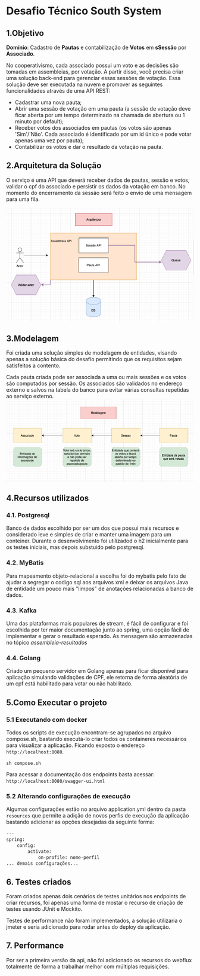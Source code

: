 # Desafio Técnico South System

## 1.Objetivo

**Domínio**: Cadastro de **Pautas** e contabilização de **Votos** em **sSessão** por **Associado**.

No cooperativismo, cada associado possui um voto e as decisões são tomadas em assembleias, por votação. A partir disso, você precisa criar uma solução back-end para gerenciar essas sessões de votação. Essa solução deve ser executada na nuvem e promover as seguintes funcionalidades através de uma API REST:

* Cadastrar uma nova pauta;
* Abrir uma sessão de votação em uma pauta (a sessão de votação deve ficar aberta por um tempo determinado na chamada de abertura ou 1 minuto por default);
* Receber votos dos associados em pautas (os votos são apenas 'Sim'/'Não'. Cada associado é identificado por um id único e pode votar apenas uma vez por pauta);
* Contabilizar os votos e dar o resultado da votação na pauta.

## 2.Arquitetura da Solução

O serviço é uma API que deverá receber dados de pautas, sessão e votos, validar o cpf do associado e persistir os dados da votação em banco.
No momento do encerramento da sessão será feito o envio de uma mensagem para uma fila.

![alt-text](.images/architecture.png)

## 3.Modelagem
Foi criada uma solução simples de modelagem de entidades, visando apenas a solução básica do desafio permitindo 
que os requisitos sejam satisfeitos a contento.

Cada pauta criada pode ser associada a uma ou mais sessões e os votos são computados por sessão.
Os associados são validados no endereço externo e salvos na tabela do banco para evitar várias consultas repetidas ao serviço externo.
![alt-text](.images/modelling.png)

## 4.Recursos utilizados

### 4.1. Postgresql
Banco de dados escolhido por ser um dos que possui mais recursos e considerado leve e simples de criar e manter uma imagem para um conteiner. 
Durante o desenvolvimento foi utilizadod o h2 inicialmente para os testes iniciais, mas depois substuido pelo postgresql.

### 4.2. MyBatis
Para mapeamento objeto-relacional a escolha foi do mybatis pelo fato de ajudar a segregar o codigo sql aos arquivos xml e deixar os arquivos 
Java de entidade um pouco mais "limpos" de anotações relacionadas a banco de dados.

### 4.3. Kafka
Uma das plataformas mais populares de stream, é fácil de configurar e foi escolhida por ter maior 
documentação junto ao spring, uma opção fácil de implementar e gerar o resultado esperado. As mensagem são armazenadas no tópico *assembleia-resultados*

### 4.4. Golang
Criado um pequeno servidor em Golang apenas para ficar disponível para aplicação simulando validações de CPF, ele retorna de 
forma aleatória de um cpf está habilitado para votar ou não habilitado.

## 5.Como Executar o projeto
### 5.1 Executando com docker
Todos os scripts de execução encontram-se agrupados no arquivo compose.sh, bastando executá-lo criar todos os containeres 
necessários para visualizar a aplicação. Ficando exposto o endereço `http://localhost:8080`. 

```
sh compose.sh
```

Para acessar a documentação dos endpoints basta acessar: `http://localhost:8080/swagger-ui.html`
### 5.2 Alterando configurações de execução
Algumas configurações estão no arquivo application.yml  dentro da pasta `resources` que permite a adição de novos perfis de execução da aplicação
bastando adicionar as opções desejadas da seguinte forma:

```
---
spring:
    config:
        activate:
            on-profile: nome-perfil
... demais configurações...
```

## 6. Testes criados
Foram criados apenas dois cenários de testes unitários nos endpoints de criar recursos,
foi apenas uma forma de mostar o recurso de criação de testes usando JUnit e Mockito.

Testes de performance não foram implementados, a solução utilizaria o jmeter e 
seria adicionado para rodar antes do deploy da aplicação.

## 7. Performance
Por ser a primeira versão da api, não foi adicionado os recursos do webflux totalmente
de forma a trabalhar melhor com múltiplas requisições.